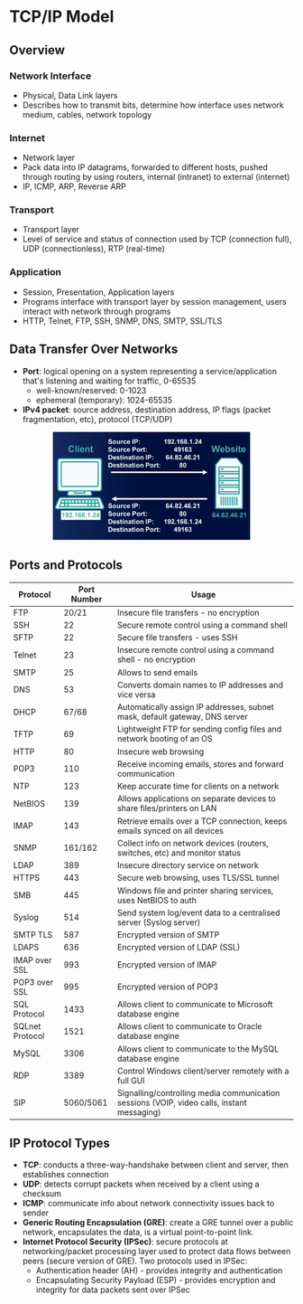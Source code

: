 # TCP/IP Model

## Overview
### Network Interface
* Physical, Data Link layers
* Describes how to transmit bits, determine how interface uses network medium, cables, network topology

### Internet
* Network layer
* Pack data into IP datagrams, forwarded to different hosts, pushed through routing by using routers, internal (intranet) to external (internet)
* IP, ICMP, ARP, Reverse ARP

### Transport
* Transport layer
* Level of service and status of connection used by TCP (connection full), UDP (connectionless), RTP (real-time)

### Application
* Session, Presentation, Application layers
* Programs interface with transport layer by session management, users interact with network through programs
* HTTP, Telnet, FTP, SSH, SNMP, DNS, SMTP, SSL/TLS

## Data Transfer Over Networks
* **Port**: logical opening on a system representing a service/application that's listening and waiting for traffic, 0-65535
    * well-known/reserved: 0-1023
    * ephemeral (temporary): 1024-65535
* **IPv4 packet**: source address, destination address, IP flags (packet fragmentation, etc), protocol (TCP/UDP)

<p align="center">
    <img src="images/data transfer.png" width="350px" alt="data transfer">
</p>

## Ports and Protocols

| Protocol | Port Number | Usage |
| --- | --- | --- |
| FTP | 20/21 | Insecure file transfers - no encryption |
| SSH | 22 | Secure remote control using a command shell |
| SFTP | 22 | Secure file transfers - uses SSH |
| Telnet | 23 | Insecure remote control using a command shell - no encryption |
| SMTP | 25 | Allows to send emails |
| DNS | 53 | Converts domain names to IP addresses and vice versa |
| DHCP | 67/68 | Automatically assign IP addresses, subnet mask, default gateway, DNS server |
| TFTP | 69 | Lightweight FTP for sending config files and network booting of an OS |
| HTTP | 80 | Insecure web browsing |
| POP3 | 110 | Receive incoming emails, stores and forward communication |
| NTP | 123 | Keep accurate time for clients on a network |
| NetBIOS | 139 | Allows applications on separate devices to share files/printers on LAN |
| IMAP | 143 | Retrieve emails over a TCP connection, keeps emails synced on all devices |
| SNMP | 161/162 | Collect info on network devices (routers, switches, etc) and monitor status |
| LDAP | 389 | Insecure directory service on network |
| HTTPS | 443 | Secure web browsing, uses TLS/SSL tunnel |
| SMB | 445 | Windows file and printer sharing services, uses NetBIOS to auth |
| Syslog | 514 | Send system log/event data to a centralised server (Syslog server) |
| SMTP TLS | 587 | Encrypted version of SMTP |
| LDAPS | 636 | Encrypted version of LDAP (SSL) |
| IMAP over SSL | 993 | Encrypted version of IMAP |
| POP3 over SSL | 995 | Encrypted version of POP3 |
| SQL Protocol | 1433 | Allows client to communicate to Microsoft database engine | 
| SQLnet Protocol | 1521 | Allows client to communicate to Oracle database engine |
| MySQL | 3306 | Allows client to communicate to the MySQL database engine |
| RDP | 3389 | Control Windows client/server remotely with a full GUI |
| SIP | 5060/5061 | Signalling/controlling media communication sessions (VOIP, video calls, instant messaging) |

## IP Protocol Types
* **TCP**: conducts a three-way-handshake between client and server, then establishes connection
* **UDP**: detects corrupt packets when received by a client using a checksum
* **ICMP**: communicate info about network connectivity issues back to sender
* **Generic Routing Encapsulation (GRE)**: create a GRE tunnel over a public network, encapsulates the data, is a virtual point-to-point link.
* **Internet Protocol Security (IPSec)**: secure protocols at networking/packet processing layer used to protect data flows between peers (secure version of GRE). Two protocols used in IPSec: 
    * Authentication header (AH) - provides integrity and authentication
    * Encapsulating Security Payload (ESP) - provides encryption and integrity for data packets sent over IPSec